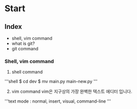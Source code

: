 # Start


## Index

- shell, vim command
- what is git?
- git command 

### Shell, vim command

1. shell command 

'''shell
$ cd dev
$ mv main.py main-new.py
'''

2. vim command
vim은 지구상의 가장 완벽한 텍스트 에디터 입니다.

'''text
mode :
normal, insert, visual, command-line
'''


